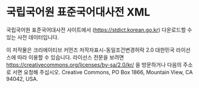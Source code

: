 # 국립국어원 표준국어대사전 XML

국립국어원 표준국어대사전 사이트에서 (https://stdict.korean.go.kr) 다운로드할
수 있는 사전 데이터입니다.

이 저작물은 크리에이티브 커먼즈 저작자표시-동일조건변경허락 2.0 대한민국
라이선스에 따라 이용할 수 있습니다. 라이선스 전문을 보려면
https://creativecommons.org/licenses/by-sa/2.0/kr/ 을 방문하거나 다음의 주소로
서면 요청해 주십시오. Creative Commons, PO Box 1866, Mountain View, CA 94042,
USA.

